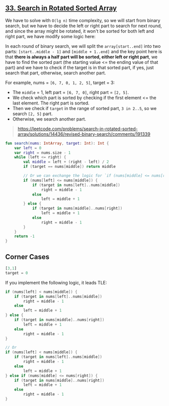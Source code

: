 ## [33. Search in Rotated Sorted Array](https://leetcode.com/problems/search-in-rotated-sorted-array/)

We have to solve with `O(lg n)` time complexity, so we will start from binary search, but we have to decide the left or right part to search for next round, and since the array might be rotated, it won't be sorted for both left and right part, we have modify some logic here:

In each round of binary search, we will split the `array[start..end]` into two parts: `[start..middle - 1]` and  `[middle + 1..end]` and the key point here is that **there is always a half part will be sorted, either left or right part**, we have to find the sorted part (the starting value <= the ending value of that part) and we have to check if the target is in that sorted part, if yes, just search that part, otherwise, search another part.

For example, nums = `[6, 7, 0, 1, 2, 5]`, target = 3:
* The `middle` = 1, left part = `[6, 7, 0]`, right part = `[2, 5]`.
* We check which part is sorted by checking if the first element <= the last element. The right part is sorted.
* Then we check if `target` in the range of sorted part, `3 in 2..5`, so we search `[2, 5]` part.
* Otherwise, we search another part.

> https://leetcode.com/problems/search-in-rotated-sorted-array/solutions/14436/revised-binary-search/comments/191339

```kotlin
fun search(nums: IntArray, target: Int): Int {
    var left = 0
    var right = nums.size - 1
    while (left <= right) {
        val middle = left + (right - left) / 2
        if (target == nums[middle]) return middle

        // Or we can exchange the logic for `if (nums[middle] <= nums[right])`, it leads to the same accepted result.
        if (nums[left] <= nums[middle]) {
            if (target in nums[left]..nums[middle])
                right = middle - 1
            else 
                left = middle + 1
        } else {
            if (target in nums[middle]..nums[right])
                left = middle + 1
            else
                right = middle - 1
        }
    }
    return -1
}
```

## Corner Cases
```js
[3,1]
target = 0
```

If you implement the following logic, it leads TLE:
```kotlin
if (nums[left] < nums[middle]) {
    if (target in nums[left]..nums[middle])
        right = middle - 1
    else 
        left = middle + 1
} else {
    if (target in nums[middle]..nums[right])
        left = middle + 1
    else
        right = middle - 1
}

// Or 
if (nums[left] < nums[middle]) {
    if (target in nums[left]..nums[middle])
        right = middle - 1
    else 
        left = middle + 1
} else if (nums[middle] <= nums[right]) {
    if (target in nums[middle]..nums[right])
        left = middle + 1
    else
        right = middle - 1
}
```